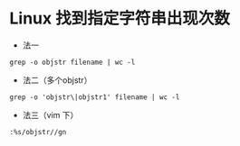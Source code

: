 # Linux 找到指定字符串出现次数

- 法一

```shell
grep -o objstr filename | wc -l
```



- 法二（多个objstr）

```shell
grep -o 'objstr\|objstr1' filename | wc -l
```



- 法三（vim 下）

```shell
:%s/objstr//gn
```





